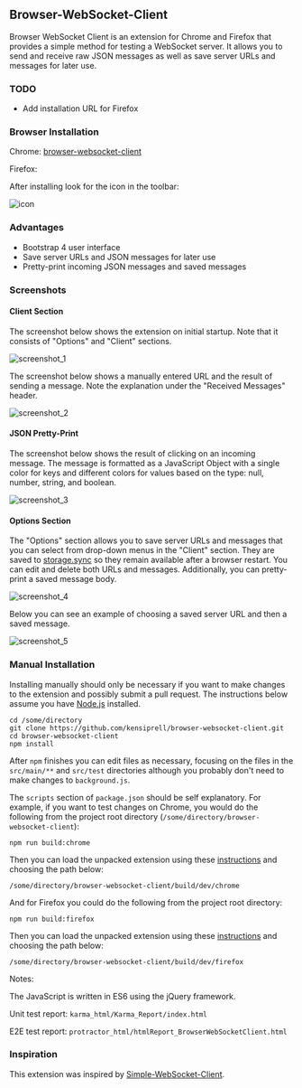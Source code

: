 ## Browser-WebSocket-Client

Browser WebSocket Client is an extension for Chrome and Firefox that provides a simple method for testing a WebSocket server. It allows you to send and receive raw JSON messages as well as save server URLs and messages for later use.

### TODO
- Add installation URL for Firefox

### Browser Installation

Chrome: [browser-websocket-client](https://chrome.google.com/webstore/detail/browser-websocket-client/mdmlhchldhfnfnkfmljgeinlffmdgkjo)

Firefox: []()

After installing look for the icon in the toolbar:

![icon](icons/icon_128.png?raw=true)

### Advantages

* Bootstrap 4 user interface
* Save server URLs and JSON messages for later use
* Pretty-print incoming JSON messages and saved messages

### Screenshots

#### Client Section

The screenshot below shows the extension on initial startup. Note that it consists of "Options" and "Client" sections.

![screenshot_1](screenshots/screenshot_1.png?raw=true)

The screenshot below shows a manually entered URL and the result of sending a message. Note the explanation under the "Received Messages" header.

![screenshot_2](screenshots/screenshot_2.png?raw=true)

#### JSON Pretty-Print

The screenshot below shows the result of clicking on an incoming message. The message is formatted as a JavaScript Object with a single color for keys and different colors for values based on the type: null, number, string, and boolean.

![screenshot_3](screenshots/screenshot_3.png?raw=true)

#### Options Section

The "Options" section allows you to save server URLs and messages that you can select from drop-down menus in the "Client" section. They are saved to [storage.sync](https://developer.mozilla.org/en-US/Add-ons/WebExtensions/API/storage/sync) so they remain available after a browser restart. You can edit and delete both URLs and messages. Additionally, you can pretty-print a saved message body.

![screenshot_4](screenshots/screenshot_4.png?raw=true)

Below you can see an example of choosing a saved server URL and then a saved message.

![screenshot_5](screenshots/screenshot_5.png?raw=true)

### Manual Installation

Installing manually should only be necessary if you want to make changes to the extension and possibly submit a pull request. The instructions below assume you have [Node.js](https://nodejs.org/en/) installed.

```
cd /some/directory
git clone https://github.com/kensiprell/browser-websocket-client.git
cd browser-websocket-client
npm install
```

After ```npm``` finishes you can edit files as necessary, focusing on the files in the ```src/main/**``` and ```src/test``` directories although you probably don't need to make changes to ```background.js```.

The ```scripts``` section of ```package.json``` should be self explanatory. For example, if you want to test changes on Chrome, you would do the following from the project root directory (```/some/directory/browser-websocket-client```):

```
npm run build:chrome
```

Then you can load the unpacked extension using these [instructions](https://developer.chrome.com/extensions/getstarted#unpacked) and choosing the path below:

```
/some/directory/browser-websocket-client/build/dev/chrome
```

And for Firefox you could do the following from the project root directory:

```
npm run build:firefox
```

Then you can load the unpacked extension using these [instructions](https://developer.mozilla.org/en-US/Add-ons/WebExtensions/Temporary_Installation_in_Firefox) and choosing the path below:

```
/some/directory/browser-websocket-client/build/dev/firefox
```

Notes:

The JavaScript is written in ES6 using the jQuery framework.

Unit test report: ```karma_html/Karma_Report/index.html```

E2E test report: ```protractor_html/htmlReport_BrowserWebSocketClient.html```

### Inspiration

This extension was inspired by [Simple-WebSocket-Client](https://github.com/hakobera/Simple-WebSocket-Client).
